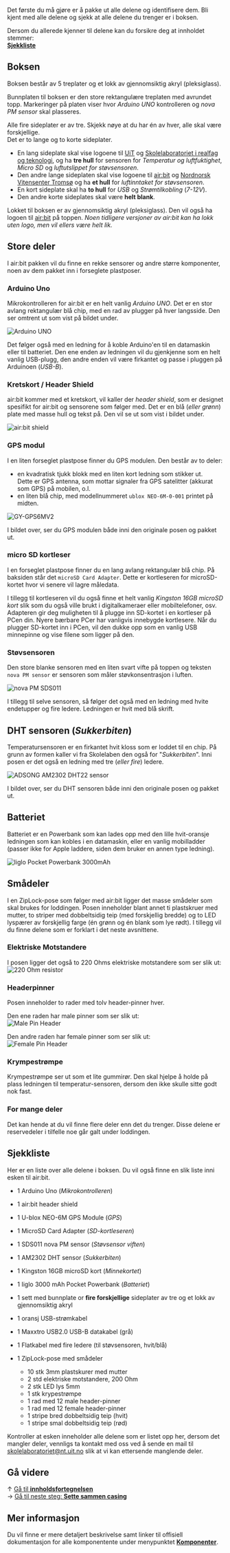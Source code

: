 Det første du må gjøre er å pakke ut alle delene og identifisere dem. Bli kjent med alle delene og sjekk at alle delene du trenger er i boksen.

Dersom du allerede kjenner til delene kan du forsikre deg at innholdet stemmer:  
**[Sjekkliste](#sjekkliste)**

## Boksen

Boksen består av 5 treplater og et lokk av gjennomsiktig akryl (pleksiglass).

Bunnplaten til boksen er den store rektangulære treplaten med avrundet topp. Markeringer på platen viser hvor *Arduino UNO* kontrolleren og *nova PM sensor* skal plasseres.

Alle fire sideplater er av tre. Skjekk nøye at du har én av hver, alle skal være forskjellige.  
Det er to lange og to korte sideplater.

* En lang sideplate skal vise logoene til [UiT][uit-logo] og [Skolelaboratoriet i realfag og teknologi][skolelab-logo], og ha **tre hull** for sensoren for *Temperatur og luftfuktighet*, *Micro SD* og *luftutslippet for støvsensoren*.
* Den andre lange sideplaten skal vise logoene til [air:bit][airbit-logo] og [Nordnorsk Vitensenter Tromsø][vitensenteret-logo] og ha **et hull** for *luftinntaket for støvsensoren*.
* En kort sideplate skal ha **to hull** for *USB* og *Strømtilkobling* (*7-12V*).
* Den andre korte sideplates skal være **helt blank**.

Lokket til boksen er av gjennomsiktig akryl (pleksiglass). Den vil også ha logoen til [air:bit][airbit-logo] på toppen. *Noen tidligere versjoner av air:bit kan ha lokk uten logo, men vil ellers være helt lik.*

## Store deler

I air:bit pakken vil du finne en rekke sensorer og andre større komponenter, noen av dem pakket inn i forseglete plastposer.

### Arduino Uno

Mikrokontrolleren for air:bit er en helt vanlig *Arduino UNO*. Det er en stor avlang rektangulær blå chip, med en rad av plugger på hver langsside. Den ser omtrent ut som vist på bildet under.

![Arduino UNO][arduino-uno-picture]

Det følger også med en ledning for å koble Arduino'en til en datamaskin eller til batteriet. Den ene enden av ledningen vil du gjenkjenne som en helt vanlig USB-plugg, den andre enden vil være firkantet og passe i pluggen på Arduinoen (*USB-B*).

### Kretskort / Header Shield

air:bit kommer med et kretskort, vil kaller der *header shield*, som er designet spesifikt for air:bit og sensorene som følger med. Det er en blå (*eller grønn*) plate med masse hull og tekst på. Den vil se ut som vist i bildet under.

![air:bit shield][shield-picture]

### GPS modul

I en liten forseglet plastpose finner du GPS modulen. Den består av to deler:

* en kvadratisk tjukk blokk med en liten kort ledning som stikker ut.  
  Dette er GPS antenna, som mottar signaler fra GPS satelitter (akkurat som GPS) på mobilen, o.l.
* en liten blå chip, med modellnummeret `ublox NEO-6M-0-001` printet på midten.

![GY-GPS6MV2][airbit-gps-img]

I bildet over, ser du GPS modulen både inni den originale posen og pakket ut.

### micro SD kortleser

I en forseglet plastpose finner du en lang avlang rektangulær blå chip. På baksiden står det `microSD Card Adapter`. Dette er kortleseren for microSD-kortet hvor vi senere vil lagre måledata.

I tillegg til kortleseren vil du også finne et helt vanlig *Kingston 16GB microSD kort* slik som du også ville brukt i digitalkameraer eller mobiltelefoner, osv. Adapteren gir deg muligheten til å plugge inn SD-kortet i en kortleser på PCen din. Nyere bærbare PCer har vanligvis innebygde kortlesere. Når du plugger SD-kortet inn i PCen, vil den dukke opp som en vanlig USB minnepinne og vise filene som ligger på den.

### Støvsensoren

Den store blanke sensoren med en liten svart vifte på toppen og teksten `nova PM sensor` er sensoren som måler støvkonsentrasjon i luften.

![nova PM SDS011][pm-sensor]

I tillegg til selve sensoren, så følger det også med en ledning med hvite endetupper og fire ledere. Ledningen er hvit med blå skrift.

## DHT sensoren (*Sukkerbiten*)

Temperatursensoren er en firkantet hvit kloss som er loddet til en chip. På grunn av formen kaller vi fra Skolelaben den også for "*Sukkerbiten*". Inni posen er det også en ledning med tre (*eller fire*) ledere.

![ADSONG AM2302 DHT22 sensor][airbit-dht-img]

I bildet over, ser du DHT sensoren både inni den originale posen og pakket ut.

## Batteriet

Batteriet er en Powerbank som kan lades opp med den lille hvit-oransje ledningen som kan kobles i en datamaskin, eller en vanlig mobilladder (passer ikke for Apple laddere, siden dem bruker en annen type ledning).

![Iiglo Pocket Powerbank 3000mAh][powerbank-img]

## Smådeler

I en ZipLock-pose som følger med air:bit ligger det masse smådeler som skal brukes for loddingen. Posen inneholder blant annet ti plastskruer med mutter, to striper med dobbeltsidig teip (med forskjellig bredde) og to LED lyspærer av forskjellig farge (én grønn og én blank som lye rødt). I tillegg vil du finne delene som er forklart i det neste avsnittene.

### Elektriske Motstandere

I posen ligger det også to 220 Ohms elektriske motstandere som ser slik ut:  
![220 Ohm resistor][resistor-img]

### Headerpinner

Posen inneholder to rader med tolv header-pinner hver. 

Den ene raden har male pinner som ser slik ut:  
![Male Pin Header][male-pin-header-img]

Den andre raden har female pinner som ser slik ut:  
![Female Pin Header][female-pin-header-img]

### Krympestrømpe

Krympestrømpe ser ut som et lite gummirør. Den skal hjelpe å holde på plass ledningen til temperatur-sensoren, dersom den ikke skulle sitte godt nok fast.

### For mange deler

Det kan hende at du vil finne flere deler enn det du trenger. Disse delene er reservedeler i tilfelle noe går galt under loddingen.

## Sjekkliste

Her er en liste over alle delene i boksen. Du vil også finne en slik liste inni esken til air:bit.

* 1 Arduino Uno (*Mikrokontrolleren*)
* 1 air:bit header shield
* 1 U-blox NEO-6M GPS Module (*GPS*)
* 1 MicroSD Card Adapter (*SD-kortleseren*)
* 1 SDS011 nova PM sensor (*Støvsensor viften*)
* 1 AM2302 DHT sensor (*Sukkerbiten*)
* 1 Kingston 16GB microSD kort (*Minnekortet*)
* 1 Iiglo 3000 mAh Pocket Powerbank (*Batteriet*)
* 1 sett med bunnplate or **fire forskjellige** sideplater av tre og et lokk av gjennomsiktig akryl

* 1 oransj USB-strømkabel
* 1 Maxxtro USB2.0 USB-B datakabel (grå)
* 1 Flatkabel med fire ledere (til støvsensoren, hvit/blå)
* 1 ZipLock-pose med smådeler
  * 10 stk 3mm plastskurer med mutter
  * 2 std elektriske motstandere, 200 Ohm
  * 2 stk LED lys 5mm
  * 1 stk krypestrømpe
  * 1 rad med 12 male header-pinner
  * 1 rad med 12 female header-pinner
  * 1 stripe bred dobbeltsidig teip (hvit)
  * 1 stripe smal dobbeltsidig teip (rød)

Kontroller at esken inneholder alle delene som er listet opp her, dersom det mangler deler, vennligs ta kontakt med oss ved å sende en mail til [skolelaboratoriet@nt.uit.no](mailto:skolelaboratoriet@nt.uit.no) slik at vi kan ettersende manglende deler.

## Gå videre

&uarr; [Gå til **innholdsfortegnelsen**][home]  
&rarr; [Gå til neste steg: **Sette sammen casing**][casing]

## Mer informasjon

Du vil finne er mere detaljert beskrivelse samt linker til offisiell dokumentasjon for alle komponentente under menypunktet **[Komponenter][components]**.

[home]: Guide-Bygging-og-Lodding
[casing]: Sette-sammen-treboksen
[components]: Komponenter

[arduino-uno-picture]: https://www.arduino.cc/en/uploads/Guide/A000066_iso_both.jpg
[shield-picture]: airbit-shield.png
[airbit-gps-img]: airbit-gps-img.jpg
[pm-sensor]: http://aqicn.org/aqicn/view/images/sensors/sds011-large.png
[airbit-dht-img]: airbit-dht-img.jpg
[powerbank-img]: iiglo-pocket-powerbank-img.jpeg
[resistor-img]: 220Ohm_Res.png
[male-pin-header-img]: 6_Pin_Header.jpg
[female-pin-header-img]: pin-header-female-10pin.jpg

[airbit-logo]: airbit-logo-full.png
[uit-logo]: https://uit.no/ressurs/uit/grafisk/uit2013/logo/illLogo.jpeg
[skolelab-logo]: https://uit.no/Content/393666/skolelaboratoriet.jpg
[vitensenteret-logo]: https://nordnorsk.vitensenter.no/sites/all/themes/NNVtheme/logo.png
